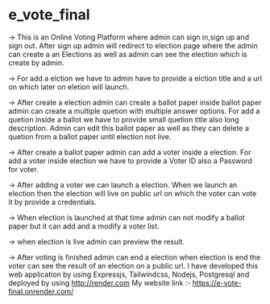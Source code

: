 # e_vote_final

-> This is an Online Voting Platform where admin can sign in,sign up and sign out. After sign up admin will redirect to election page where the admin can create a an Elections as well as admin can see the election which is create by admin.

-> For add a elction we have to admin have to provide a elction title and a url on which later on eletion will launch.

-> After create a election admin can create a ballot paper inside ballot paper admin can create a multiple quetion with multiple answer options. For add a quetion inside a ballot we have to provide small quetion title also long description. Admin can edit this ballot paper as well as they can delete a quetion from a ballot paper until election not live.

-> After create a ballot paper admin can add a voter inside a election. For add a voter inside election we have to provide a Voter ID also a Password for voter.

-> After adding a voter we can launch a election. When we launch an election then the election will live on public url on which the voter can vote it by provide a credentials.

-> When election is launched at that time admin can not modify a ballot paper but it can add and a modify a voter list.

-> when election is live admin can preview the result.

-> After voting is finished admin can end a election when election is end the voter can see the result of an election on a public url.
I have developed this web application by using Expressjs, Tailwindcss, Nodejs, Postgresql and deployed by using http://render.com 
My website link :- https://e-vote-final.onrender.com/
